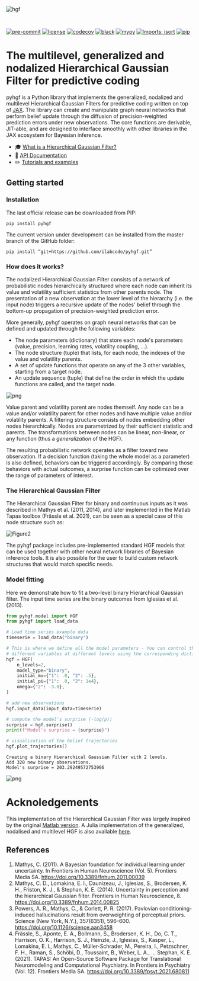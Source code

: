 <img src="docs/source/images/logo.svg" align="center" alt="hgf" VSPACE=30>

[![pre-commit](https://img.shields.io/badge/pre--commit-enabled-brightgreen?logo=pre-commit&logoColor=white)](https://github.com/pre-commit/pre-commit) [![license](https://img.shields.io/badge/License-GPL%20v3-blue.svg)](https://github.com/ilabcode/pyhgf/blob/master/LICENSE) [![codecov](https://codecov.io/gh/ilabcode/pyhgf/branch/master/graph/badge.svg)](https://codecov.io/gh/ilabcode/pyhgf) [![black](https://img.shields.io/badge/code%20style-black-000000.svg)](https://github.com/psf/black) [![mypy](http://www.mypy-lang.org/static/mypy_badge.svg)](http://mypy-lang.org/) [![Imports: isort](https://img.shields.io/badge/%20imports-isort-%231674b1?style=flat&labelColor=ef8336)](https://pycqa.github.io/isort/) [![pip](https://badge.fury.io/py/pyhgf.svg)](https://badge.fury.io/py/pyhgf)

# The multilevel, generalized and nodalized Hierarchical Gaussian Filter for predictive coding

pyhgf is a Python library that implements the generalized, nodalized and multilevel Hierarchical Gaussian Filters for predictive coding written on top of [JAX](https://jax.readthedocs.io/en/latest/jax.html). The library can create and manipulate graph neural networks that perform belief update through the diffusion of precision-weighted prediction errors under new observations. The core functions are derivable, JIT-able, and are designed to interface smoothly with other libraries in the JAX ecosystem for Bayesian inference.

* 🎓 [What is a Hierarchical Gaussian Filter?](https://ilabcode.github.io/pyhgf/theory.html)  
* 📖 [API Documentation](https://ilabcode.github.io/pyhgf/)  
* ✏️ [Tutorials and examples](https://ilabcode.github.io/pyhgf/tutorials.html)  

## Getting started

### Installation

The last official release can be downloaded from PIP:

`pip install pyhgf`

The current version under development can be installed from the master branch of the GitHub folder:

`pip install “git+https://github.com/ilabcode/pyhgf.git”`

### How does it works?

The nodalized Hierarchical Gaussian Filter consists of a network of probabilistic nodes hierarchically structured where each node can inherit its value and volatility sufficient statistics from other parents node. The presentation of a new observation at the lower level of the hierarchy (i.e. the input node) triggers a recursive update of the nodes' belief through the bottom-up propagation of precision-weighted prediction error.

More generally, pyhgf operates on graph neural networks that can be defined and updated through the following variables:

* The node parameters (dictionary) that store each node's parameters (value, precision, learning rates, volatility coupling, ...).
* The node structure (tuple) that lists, for each node, the indexes of the value and volatility parents.
* A set of update functions that operate on any of the 3 other variables, starting from a target node.
* An update sequence (tuple) that define the order in which the update functions are called, and the target node.

![png](./docs/source/images/graph_networks.svg)

Value parent and volatility parent are nodes themself. Any node can be a value and/or volatility parent for other nodes and have multiple value and/or volatility parents. A filtering structure consists of nodes embedding other nodes hierarchically. Nodes are parametrized by their sufficient statistic and parents. The transformations between nodes can be linear, non-linear, or any function (thus a *generalization* of the HGF).

The resulting probabilistic network operates as a filter toward new observation. If a decision function (taking the whole model as a parameter) is also defined, behaviors can be triggered accordingly. By comparing those behaviors with actual outcomes, a surprise function can be optimized over the range of parameters of interest.

### The Hierarchical Gaussian Filter

The Hierarchical Gaussian Filter for binary and continuous inputs as it was described in Mathys et al. (2011, 2014), and later implemented in the Matlab Tapas toolbox (Frässle et al. 2021), can be seen as a special case of this node structure such as:

![Figure2](./docs/source/images/hgf.png)

The pyhgf package includes pre-implemented standard HGF models that can be used together with other neural network libraries of Bayesian inference tools. It is also possible for the user to build custom network structures that would match specific needs.

### Model fitting

Here we demonstrate how to fit a two-level binary Hierarchical Gaussian filter. The input time series are the binary outcomes from Iglesias et al. (2013).

```python
from pyhgf.model import HGF
from pyhgf import load_data

# Load time series example data
timeserie = load_data("binary")

# This is where we define all the model parameters - You can control the value of
# different variables at different levels using the corresponding dictionary.
hgf = HGF(
    n_levels=2,
    model_type="binary",
    initial_mu={"1": .0, "2": .5},
    initial_pi={"1": .0, "2": 1e4},
    omega={"2": -3.0},
)

# add new observations
hgf.input_data(input_data=timeserie)

# compute the model's surprise (-log(p))
surprise = hgf.surprise()
print(f"Model's surprise = {surprise}")

# visualization of the belief trajectories
hgf.plot_trajectories()
```

`Creating a binary Hierarchical Gaussian Filter with 2 levels.`  
`Add 320 new binary observations.`  
`Model's surprise = 203.29249572753906`

![png](./docs/source/images/trajectories.png)

# Acknoledgements

This implementation of the Hierarchical Gaussian Filter was largely inspired by the original [Matlab version](https://translationalneuromodeling.github.io/tapas). A Julia implementation of the generalized, nodalised and multilevel HGF is also available [here](https://github.com/ilabcode/HGF.jl).

## References

1. Mathys, C. (2011). A Bayesian foundation for individual learning under uncertainty. In Frontiers in Human Neuroscience (Vol. 5). Frontiers Media SA. https://doi.org/10.3389/fnhum.2011.00039
2. Mathys, C. D., Lomakina, E. I., Daunizeau, J., Iglesias, S., Brodersen, K. H., Friston, K. J., & Stephan, K. E. (2014). Uncertainty in perception and the hierarchical Gaussian filter. Frontiers in Human Neuroscience, 8. https://doi.org/10.3389/fnhum.2014.00825
3. Powers, A. R., Mathys, C., & Corlett, P. R. (2017). Pavlovian conditioning-induced hallucinations result from overweighting of perceptual priors. Science (New York, N.Y.), 357(6351), 596–600. https://doi.org/10.1126/science.aan3458
4. Frässle, S., Aponte, E. A., Bollmann, S., Brodersen, K. H., Do, C. T., Harrison, O. K., Harrison, S. J., Heinzle, J., Iglesias, S., Kasper, L., Lomakina, E. I., Mathys, C., Müller-Schrader, M., Pereira, I., Petzschner, F. H., Raman, S., Schöbi, D., Toussaint, B., Weber, L. A., … Stephan, K. E. (2021). TAPAS: An Open-Source Software Package for Translational Neuromodeling and Computational Psychiatry. In Frontiers in Psychiatry (Vol. 12). Frontiers Media SA. https://doi.org/10.3389/fpsyt.2021.680811

